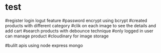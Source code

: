 # test

#register login logut feature
#password encrypt using bcrypt
#created products with different category
#clik on each image to see the details and add cart
#search products with debounce technique
#only logged in user can manage product
#cloudinary for image storage

#bulilt apis using node express mongo
